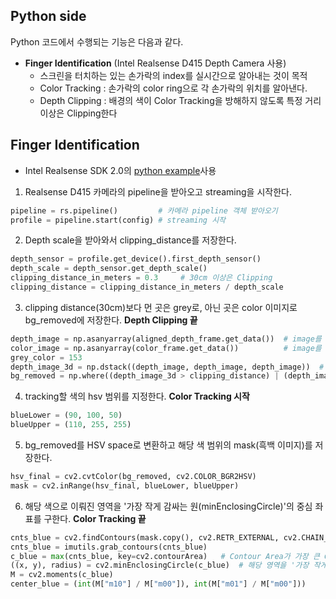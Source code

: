 ## Python side
Python 코드에서 수행되는 기능은 다음과 같다.

* **Finger Identification** (Intel Realsense D415 Depth Camera 사용)
  * 스크린을 터치하는 있는 손가락의 index를 실시간으로 알아내는 것이 목적 
  * Color Tracking : 손가락의 color ring으로 각 손가락의 위치를 알아낸다.
  * Depth Clipping : 배경의 색이 Color Tracking을 방해하지 않도록 특정 거리 이상은 Clipping한다
  
## Finger Identification
* Intel Realsense SDK 2.0의 [python example](https://github.com/IntelRealSense/librealsense/blob/master/wrappers/python/examples/align-depth2color.py)사용 

1. Realsense D415 카메라의 pipeline을 받아오고 streaming을 시작한다.
```Python
pipeline = rs.pipeline()         # 카메라 pipeline 객체 받아오기
profile = pipeline.start(config) # streaming 시작
```
2. Depth scale을 받아와서 clipping_distance를 저장한다.
```Python
depth_sensor = profile.get_device().first_depth_sensor()
depth_scale = depth_sensor.get_depth_scale()
clipping_distance_in_meters = 0.3     # 30cm 이상은 Clipping
clipping_distance = clipping_distance_in_meters / depth_scale
```
3. clipping distance(30cm)보다 먼 곳은 grey로, 아닌 곳은 color 이미지로 bg_removed에 저장한다. **Depth Clipping 끝**
```Python
depth_image = np.asanyarray(aligned_depth_frame.get_data())  # image를 numpy array로 변환
color_image = np.asanyarray(color_frame.get_data())          # image를 numpy array로 변환
grey_color = 153
depth_image_3d = np.dstack((depth_image, depth_image, depth_image))  # depth image는 1채널이므로 3채널로 만듦.
bg_removed = np.where((depth_image_3d > clipping_distance) | (depth_image_3d <= 0), grey_color, color_image)
```
4. tracking할 색의 hsv 범위를 지정한다. **Color Tracking 시작**
```Python
blueLower = (90, 100, 50)
blueUpper = (110, 255, 255)
```
5. bg_removed를 HSV space로 변환하고 해당 색 범위의 mask(흑백 이미지)를 저장한다.
```Python
hsv_final = cv2.cvtColor(bg_removed, cv2.COLOR_BGR2HSV)
mask = cv2.inRange(hsv_final, blueLower, blueUpper)
```
6. 해당 색으로 이뤄진 영역을 '가장 작게 감싸는 원(minEnclosingCircle)'의 중심 좌표를 구한다. **Color Tracking 끝**
```Python
cnts_blue = cv2.findContours(mask.copy(), cv2.RETR_EXTERNAL, cv2.CHAIN_APPROX_SIMPLE) # mask의 윤곽들 저장
cnts_blue = imutils.grab_contours(cnts_blue)
c_blue = max(cnts_blue, key=cv2.contourArea)   # Contour Area가 가장 큰 Contour를 추출
((x, y), radius) = cv2.minEnclosingCircle(c_blue)  # 해당 영역을 '가장 작게 감싸는 원'의 중심 좌표와 반지름 
M = cv2.moments(c_blue)
center_blue = (int(M["m10"] / M["m00"]), int(M["m01"] / M["m00"]))
```
